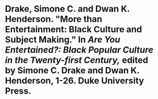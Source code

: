 # Drake, Simone C. and Dwan K. Henderson. "More than Entertainment: Black Culture and Subject Making." In *Are You Entertained?: Black Popular Culture in the Twenty-first Century,* edited by Simone C. Drake and Dwan K. Henderson, 1-26. Duke University Press.  


